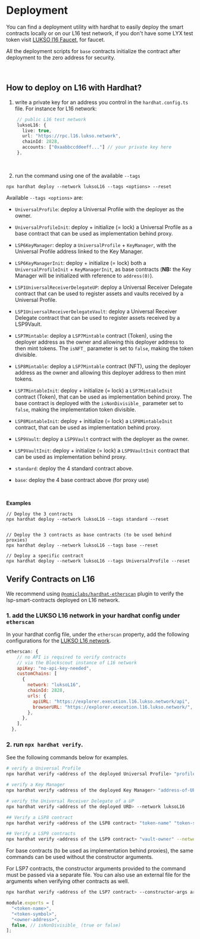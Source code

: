 # Deployment

You can find a deployment utility with hardhat to easily deploy the smart contracts locally or on our L16 test network,
if you don't have some LYX test token visit [LUKSO l16 Faucet](http://faucet.l16.lukso.network/), for faucet.

All the deployment scripts for `base` contracts initialize the contract after deployment to the zero address for security.

&nbsp;

## How to deploy on L16 with Hardhat?

1. write a private key for an address you control in the `hardhat.config.ts` file. For instance for L16 network:

```ts
    // public L16 test network
    luksoL16: {
      live: true,
      url: "https://rpc.l16.lukso.network",
      chainId: 2828,
      accounts: ["0xaabbccddeeff..."] // your private key here
    },
```

&nbsp;

2. run the command using one of the available `--tags`

```
npx hardhat deploy --network luksoL16 --tags <options> --reset
```

Available `--tags <options>` are:

- `UniversalProfile`: deploy a Universal Profile with the deployer as the owner.

- `UniversalProfileInit`: deploy + initialize (= lock) a Universal Profile as a base contract that can be used as implementation behind proxy.

- `LSP6KeyManager`: deploy a `UniversalProfile` + `KeyManager`, with the Universal Profile address linked to the Key Manager.

- `LSP6KeyManagerInit`: deploy + initialize (= lock) both a `UniversalProfileInit` + `KeyManagerInit`, as base contracts (**NB:** the Key Manager will be initialized with reference to `address(0)`).

- `LSP1UniversalReceiverDelegateUP`: deploy a Universal Receiver Delegate contract that can be used to register assets and vaults received by a Universal Profile.

- `LSP1UniversalReceiverDelegateVault`: deploy a Universal Receiver Delegate contract that can be used to register assets received by a LSP9Vault.

- `LSP7Mintable`: deploy a `LSP7Mintable` contract (Token), using the deployer address as the owner and allowing this deployer address to then mint tokens. The `isNFT_` parameter is set to `false`, making the token divisible.

- `LSP8Mintable`: deploy a `LSP7Mintable` contract (NFT), using the deployer address as the owner and allowing this deployer address to then mint tokens.

- `LSP7MintableInit`: deploy + initialize (= lock) a `LSP7MintableInit` contract (Token), that can be used as implementation behind proxy. The base contract is deployed with the `isNonDivisible_` parameter set to `false`, making the implementation token divisible.

- `LSP8MintableInit`: deploy + initialize (= lock) a `LSP8MintableInit` contract, that can be used as implementation behind proxy.

- `LSP9Vault`: deploy a `LSP9Vault` contract with the deployer as the owner.

- `LSP9VaultInit`: deploy + initialize (= lock) a `LSP9VaultInit` contract that can be used as implementation behind proxy.

- `standard`: deploy the 4 standard contract above.

- `base`: deploy the 4 base contract above (for proxy use)

&nbsp;

**Examples**

```
// Deploy the 3 contracts
npx hardhat deploy --network luksoL16 --tags standard --reset


// Deploy the 3 contracts as base contracts (to be used behind proxies)
npx hardhat deploy --network luksoL16 --tags base --reset

// Deploy a specific contract
npx hardhat deploy --network luksoL16 --tags UniversalProfile --reset
```

## Verify Contracts on L16

We recommend using [`@nomiclabs/hardhat-etherscan`](https://hardhat.org/hardhat-runner/plugins/nomiclabs-hardhat-etherscan) plugin to verify the lsp-smart-contracts deployed on L16 network.

### 1. add the LUKSO L16 network in your hardhat config under `etherscan`

In your hardhat config file, under the `etherscan` property, add the following configurations for the [LUKSO L16 network](https://docs.lukso.tech/networks/l16-testnet/parameters).

```js
etherscan: {
    // no API is required to verify contracts
    // via the Blockscout instance of L16 network
    apiKey: "no-api-key-needed",
    customChains: [
      {
        network: "luksoL16",
        chainId: 2828,
        urls: {
          apiURL: "https://explorer.execution.l16.lukso.network/api",
          browserURL: "https://explorer.execution.l16.lukso.network/",
        },
      },
    ],
  },
```

### 2. run `npx hardhat verify`.

See the following commands below for examples.

```bash
# verify a Universal Profile
npx hardhat verify <address of the deployed Universal Profile> "profile-owner" --network luksoL16 --contract path/to/UniversalProfileContract.sol:ContractName

# verify a Key Manager
npx hardhat verify <address of the deployed Key Manager> "address-of-UP-linked-to-KM" --network luksoL16

# verify the Universal Receiver Delegate of a UP
npx hardhat verify <address of the deployed URD> --network luksoL16

## Verify a LSP8 contract
npx hardhat verify <address of the LSP8 contract> "token-name" "token-symbol" "owner-address" --network luksoL16

## Verify a LSP9 contracts
npx hardhat verify <address of the LSP9 contract> "vault-owner" --network luksoL16
```

For base contracts (to be used as implementation behind proxies), the same commands can be used without the constructor arguments.

For LSP7 contracts, the constructor arguments provided to the command must be passed via a separate file. You can also use an external file for the arguments when verifying other contracts as well.

```bash
npx hardhat verify <address of the LSP7 contract> --constructor-args arguments.js --network luksoL16
```

```js title="arguments.js"
module.exports = [
  "<token-name>",
  "<token-symbol>",
  "<owner-address>",
  false, // isNonDivisible_ (true or false)
];
```
